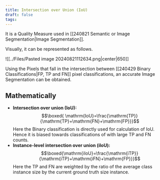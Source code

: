 ```yaml
---
title: Intersection over Union (IoU)
draft: false
tags:
---
```

It is a Quality Measure used in [[240821 Semantic or Image Segmentation|Image Segmentation]]. 

Visually, it can be represented as follows. 

![[../Files/Pasted image 20240821112634.png|center|650]]

Using the Pixels that fall in the intersection between [[240429 Binary Classifications|FP, TP and FN]] pixel classifications, an accurate Image Segmentation can be obtained. 

## Mathematically
- **Intersection over union ($\text{IoU}$):** $$\boxed{ \mathrm{IoU}=\frac{\mathrm{TP}}{\mathrm{TP}+\mathrm{FN}+\mathrm{FP}}}$$
Here the Binary classification is directly used for calculation of IoU. Hence it is biased towards classifications of with large $\text{TP}$ and $\text{FN}$ counts. 
- **Instance-level intersection over union ($\text{iIoU}$):**
	$$\boxed{\mathrm{iIoU}=\frac{\mathrm{iTP}}{\mathrm{iTP}+\mathrm{iFN}+\mathrm{FP}}}$$
	Here the $\text{TP}$ and $\text{FN}$ are weighted by the ratio of the average class instance size by the current ground truth size instance. 





